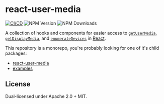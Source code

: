 # react-user-media

[![CI/CD](https://github.com/bengreenier/react-user-media/actions/workflows/ci_cd.yml/badge.svg)](https://github.com/bengreenier/react-user-media/actions/workflows/ci_cd.yml)
![NPM Version](https://img.shields.io/npm/v/%40bengreenier%2Freact-user-media)
![NPM Downloads](https://img.shields.io/npm/dw/%40bengreenier%2Freact-user-media)


A collection of hooks and components for easier access to [`getUserMedia`](https://developer.mozilla.org/en-US/docs/Web/API/MediaDevices/getUserMedia), [`getDisplayMedia`](https://developer.mozilla.org/en-US/docs/Web/API/MediaDevices/getDisplayMedia), and [`enumerateDevices`](https://developer.mozilla.org/en-US/docs/Web/API/MediaDevices/enumerateDevices) in [React](https://react.dev).

This repository is a monorepo, you're probably looking for one of it's child packages:

- [react-user-media](./packages/react-user-media/)
- [examples](./packages/examples/)

## License

Dual-licensed under Apache 2.0 + MIT.
